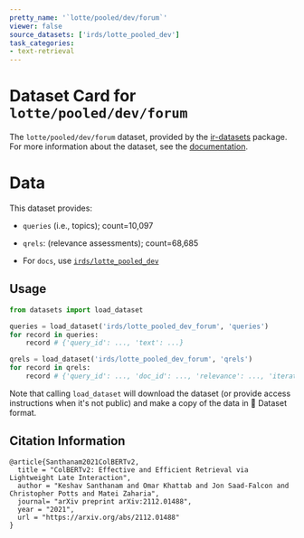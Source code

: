 ```yaml
---
pretty_name: '`lotte/pooled/dev/forum`'
viewer: false
source_datasets: ['irds/lotte_pooled_dev']
task_categories:
- text-retrieval
---
```


# Dataset Card for `lotte/pooled/dev/forum`

The `lotte/pooled/dev/forum` dataset, provided by the [ir-datasets](https://ir-datasets.com/) package.
For more information about the dataset, see the [documentation](https://ir-datasets.com/lotte#lotte/pooled/dev/forum).

# Data

This dataset provides:
 - `queries` (i.e., topics); count=10,097
 - `qrels`: (relevance assessments); count=68,685

 - For `docs`, use [`irds/lotte_pooled_dev`](https://huggingface.co/datasets/irds/lotte_pooled_dev)

## Usage

```python
from datasets import load_dataset

queries = load_dataset('irds/lotte_pooled_dev_forum', 'queries')
for record in queries:
    record # {'query_id': ..., 'text': ...}

qrels = load_dataset('irds/lotte_pooled_dev_forum', 'qrels')
for record in qrels:
    record # {'query_id': ..., 'doc_id': ..., 'relevance': ..., 'iteration': ...}

```

Note that calling `load_dataset` will download the dataset (or provide access instructions when it's not public) and make a copy of the
data in 🤗 Dataset format.

## Citation Information

```
@article{Santhanam2021ColBERTv2,
  title = "ColBERTv2: Effective and Efficient Retrieval via Lightweight Late Interaction",
  author = "Keshav Santhanam and Omar Khattab and Jon Saad-Falcon and Christopher Potts and Matei Zaharia", 
  journal= "arXiv preprint arXiv:2112.01488",
  year = "2021",
  url = "https://arxiv.org/abs/2112.01488"
}
```
